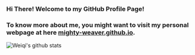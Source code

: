 ### Hi There! Welcome to my GitHub Profile Page!
### To know more about me, you might want to visit my personal webpage at here [mighty-weaver.github.io](https://mighty-weaver.github.io/).
![Weiqi's github stats](https://github-readme-stats.vercel.app/api?username=d-li14&show_icons=true)
<!--
**MighTy-Weaver/MighTy-Weaver** is a ✨ _special_ ✨ repository because its `README.md` (this file) appears on your GitHub profile.

Here are some ideas to get you started:

- 🔭 I’m currently working on ...
- 🌱 I’m currently learning ...
- 👯 I’m looking to collaborate on ...
- 🤔 I’m looking for help with ...
- 💬 Ask me about ...
- 📫 How to reach me: ...
- 😄 Pronouns: ...
- ⚡ Fun fact: ...
-->

